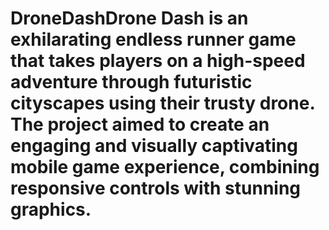 # DroneDashDrone Dash is an exhilarating endless runner game that takes players on a high-speed adventure through futuristic cityscapes using their trusty drone. The project aimed to create an engaging and visually captivating mobile game experience, combining responsive controls with stunning graphics.
